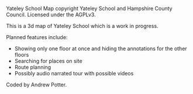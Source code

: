 Yateley School Map copyright Yateley School and Hampshire County Council.
Licensed under the AGPLv3.

This is a 3d map of Yateley School which is a work in progress.

Planned features include:
- Showing only one floor at once and hiding the annotations for the other floors
- Searching for places on site
- Route planning
- Possibly audio narrated tour with possible videos

Coded by Andrew Potter.
